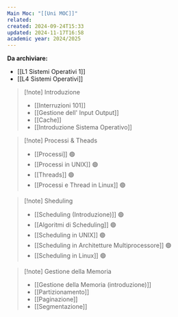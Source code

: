 ```yaml
---
Main Moc: "[[Uni MOC]]"
related: 
created: 2024-09-24T15:33
updated: 2024-11-17T16:58
academic year: 2024/2025
---
```



**Da archiviare:**
- [[L1 Sistemi Operativi 1]]
- [[L4 Sistemi Operativi]]

>[!note] Introduzione
>- [[Interruzioni 101]]
>- [[Gestione dell' Input Output]]
>- [[Cache]]
>- [[Introduzione Sistema Operativo]]

>[!note] Processi & Theads
>- [[Processi]] 🟢
>- [[Processi in UNIX]] 🟢
>- [[Threads]] 🟢
>- [[Processi e Thread in Linux]] 🟢

>[!note] Sheduling
>- [[Scheduling (Introduzione)]] 🟢
>- [[Algoritmi di Scheduling]] 🟢
>- [[Scheduling in UNIX]] 🟢
>- [[Scheduling in Architetture Multiprocessore]] 🟢
>- [[Scheduling in Linux]] 🟢

>[!note] Gestione della Memoria
>- [[Gestione della Memoria (introduzione)]]
>- [[Partizionamento]]
>- [[Paginazione]]
>- [[Segmentazione]]